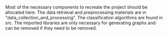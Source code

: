 Most of the necessary components to recreate the project should be allocated here.
The data retrieval and preprocessing materials are in "data_collection_and_processing".
The classification algorithms are found in src. The imported libraries are only necessary
for generating graphs and can be removed if they need to be removed. 
